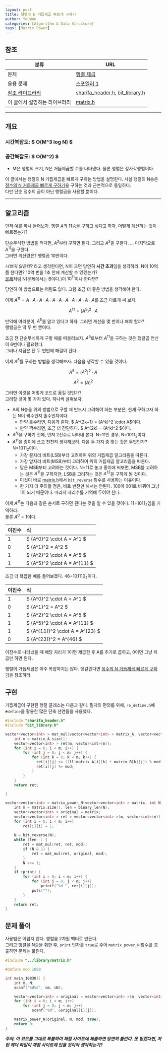 ```yaml
---
layout: post
title: 행렬의 N 거듭제곱 빠르게 구하기
author: YouWon
categories: [Algorithm & Data Structure]
tags: [Matrix Power]
---
```


## 참조

분류 | URL
-------- | --------
문제 | [행렬 제곱](https://www.acmicpc.net/problem/10830)
응용 문제 | [스포일러 1](https://www.acmicpc.net/problem/2749)
[참조 라이브러리](https://greeksharifa.github.io/algorithm%20&%20data%20structure/2018/07/07/algorithm-library/) | [sharifa_header.h](https://github.com/greeksharifa/ps_code/blob/master/library/sharifa_header.h), [bit_library.h](https://github.com/greeksharifa/ps_code/blob/master/library/bit_library.h)
이 글에서 설명하는 라이브러리 | [matrix.h](https://github.com/greeksharifa/ps_code/blob/master/library/matrix.h)

--- 

## 개요

### 시간복잡도: $ O(M^3 log N) $
### 공간복잡도: $ O(M^2) $
- M은 행렬의 크기, N은 거듭제곱할 수를 나타낸다. 물론 행렬은 정사각행렬이다.

이 글에서는 행렬의 N 거듭제곱을 빠르게 구하는 방법을 설명한다. 
사실 행렬의 N승은 [정수의 N 거듭제곱 빠르게 구하기](#)을 구하는 것과 근본적으로 동일하다.  
다만 단순 정수의 곱이 아닌 행렬곱을 사용할 뿐이다.

---

## 알고리즘

먼저 예를 하나 들어보자. 행렬 $A$의 11승을 구하고 싶다고 하자. 어떻게 계산하는 것이 빠르겠는가?

단순무식한 방법을 적자면, $A^2$부터 구하면 된다. 그리고 $A^3$을 구한다. ... 마지막으로 $A^{11}$을 구한다.  
그러면 계산량은? 행렬곱 10번이다.

*나쁘지 않은데?* 라고 생각한다면, N이 크면 당연히 **시간 초과**임을 생각하라. N이 10억쯤 한다면? 10억 번을 1초 안에 계산할 수 있겠는가?  
[문제](https://www.acmicpc.net/problem/10830)처럼 N(문제에서는 B이다.)이 $10^{11}$이나 한다면?

당연히 이 방법으로는 어림도 없다. 그럼 조금 더 좋은 방법을 생각해야 한다.

이제 $A^{11} = A \cdot A \cdot A \cdot A \cdot A \cdot A \cdot A \cdot A \cdot A \cdot A \cdot A$를 조금 다르게 써 보자.

$$ A^{11} = (A^5)^2 \cdot A $$

만약에 여러분이, $A^5$를 알고 있다고 하자. 그러면 계산을 몇 번이나 해야 할까?  
행렬곱은 딱 두 번 뿐이다.

조금 전 단순무식하게 구할 때를 떠올려보자. $A^5$로부터 $A^{11}$을 구하는 것은 행렬곱 연산이 6번이나 필요했다.  
그러나 지금은 단 두 번만에 해결이 된다.

이제 $A^5$를 구하는 방법을 생각해보자. 다음을 생각할 수 있을 것이다.

$$ A^5 = (A^2)^2 \cdot A $$

$$ A^2 = (A)^2 $$

그러면 이것을 어떻게 코드로 옮길 것인가?  
고려할 것이 몇 가지 있다. 하나씩 살펴보자.

- A의 N승을 위의 방법으로 구할 때 반드시 고려해야 하는 부분은, 현재 구하고자 하는 N이 짝수인지 홀수인지이다.  
  - 만약 홀수라면, 다음과 같다. $ A^{2k+1} = (A^k)^2 \cdot A$이다.  
  - 만약 짝수라면, 조금 더 간단하다. $ A^{2k} = (A^k)^2 $이다.
- $A^N$을 구하기 전에, 먼저 2진수로 나타내 본다. N=11인 경우, N=$1011_2$이다.
- $A^{11}$을 종이에 쓰고 천천히 생각해보라. 다음 두 가지 중 맞는 것은 무엇인가? N=$1011_2$이다.
  - 가장 끝자리 비트(LSB)부터 고려하여 위의 거듭제곱 알고리즘을 따른다.
  - 가장 앞자리 비트(MSB)부터 고려하여 위의 거듭제곱 알고리즘을 따른다.
  - 답은 MSB부터 고려하는 것이다. N=11로 놓고 종이에 써보면, MSB를 고려하는 것은 $A^{11}$을 구하지만, LSB를 고려하는 것은 $A^{13}$을 구하게 될 것이다. 
  - 이것이 바로 [matrix.h](https://github.com/greeksharifa/ps_code/blob/master/library/matrix.h)에서 `bit_reverse` 함수를 사용하는 이유이다.
  - 한 가지 더 주의할 점은, 비트 반전만 해서는 안된다. 100이 001로 바뀌어 그냥 1이 되기 때문이다. 따라서 자리수를 기억해 두어야 한다.

이제 $A^{11}$는 다음과 같은 순서로 구하면 된다는 것을 알 수 있을 것이다. 11=$1011_2$임을 기억하라.  
물론 $A^0 = 1$이다.

이진수 | 식
-------- | :--------
1 | $ (A^0)^2 \cdot A = A^1 $
0 | $ (A^1)^2 = A^2 $
1 | $ (A^2)^2 \cdot A = A^5 $
1 | $ (A^5)^2 \cdot A = A^{11} $


조금 더 복잡한 예를 들어보겠다. 46=$101110_2$이다.

이진수 | 식
-------- | :--------
1 | $ (A^0)^2 \cdot A = A^1 $
0 | $ (A^1)^2 = A^2 $
1 | $ (A^2)^2 \cdot A = A^5 $
1 | $ (A^5)^2 \cdot A = A^{11} $
1 | $ (A^{11})^2 \cdot A = A^{23} $
0 | $ (A^{23})^2 = A^{46} $

이진수로 나타냈을 때 해당 자리가 1이면 제곱한 후 A를 추가로 곱하고, 0이면 그냥 제곱만 하면 된다.

행렬의 거듭제곱은 아주 복잡하지는 않다. 헷갈린다면 [정수의 N 거듭제곱 빠르게 구하기](#)을 참조하라.

## 구현

거듭제곱이 구현된 행렬 클래스는 다음과 같다. 필자의 편의를 위해, `re_define.h`에 `#define`을 활용한 많은 단축 선언들을 사용했다. 

```cpp
#include "sharifa_header.h"
#include "bit_library.h"

vector<vector<int> > mat_mul(vector<vector<int> > matrix_A, vector<vector<int> > matrix_B, int mod) {
    int m = matrix_A.size();
    vector<vector<int> > ret(m, vector<int>(m));
    for (int i = 0; i < m; i++) {
        for (int j = 0; j < m; j++) {
            for (int k = 0; k < m; k++) {
              ret[i][j] += ((ll)matrix_A[i][k] * matrix_B[k][j]) % mod;
              ret[i][j] %= mod;
            }
        }
    }
    return ret;

}

vector<vector<int> > matrix_power_N(vector<vector<int> > matrix, int N, int mod, bool print) {
    int m = matrix.size(), len = binary_len(N);
    vector<vector<int> > original = matrix;
    vector<vector<int> > ret = vector<vector<int> >(m, vector<int>(m));
    for (int i = 0; i < m; i++)
        ret[i][i] = 1;
    
	N = bit_reverse(N);
    while (len--) {
        ret = mat_mul(ret, ret, mod);
        if (N & 1) {
            ret = mat_mul(ret, original, mod);
        }
        N >>= 1;
    }
    if (print) {
        for (int i = 0; i < m; i++) {
            for (int j = 0; j < m; j++)
                printf("%d ", ret[i][j]);
            puts("");
        }
    }
    return ret;
}
```

## 문제 풀이

사용법은 어렵지 않다. 행렬을 2차원 벡터로 만든다.  
그리고 행렬을 N승을 취한 후, `print` 인자를 `true`로 주어 `matrix_power_N` 함수를 호출하면 문제는 풀린다.

```cpp
#include "../library/matrix.h"

#define mod 1000

int main_10830() {
    int m, N;
    scanf("%d%d", &m, &N);

    vector<vector<int> > original = vector<vector<int> >(m, vector<int>(m));
    for (int i = 0; i < m; i++)
        for (int j = 0; j < m; j++)
            scanf("%d", &original[i][j]);

    matrix_power_N(original, N, mod, true);
    return 0;
}
```

***주의: 이 코드를 그대로 복붙하여 채점 사이트에 제출하면 당연히 틀린다. 못 믿겠다면, 저런 헤더 파일이 채점 사이트에 있을 것이라 생각하는가?***
